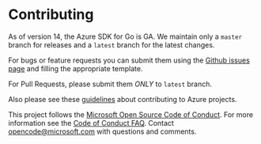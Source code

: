 # Contributing

As of version 14, the Azure SDK for Go is GA. We maintain only a `master` branch for releases and a `latest` branch for the latest changes.

For bugs or feature requests you can submit them using the [Github issues page][issues] and filling the appropriate template.

For Pull Requests, please submit them _ONLY_ to `latest` branch.

Also please see these [guidelines][] about contributing to Azure projects.

This project follows the [Microsoft Open Source Code of Conduct][coc]. For more information see the [Code of Conduct FAQ][cocfaq]. Contact [opencode@microsoft.com][cocmail] with questions and comments.

[guidelines]: http://azure.github.io/guidelines/
[coc]: https://opensource.microsoft.com/codeofconduct/
[cocfaq]: https://opensource.microsoft.com/codeofconduct/faq/
[cocmail]: mailto:opencode@microsoft.com
[issues]: https://github.com/test-repo-arcturus/azure-sdk-for-go/issues
